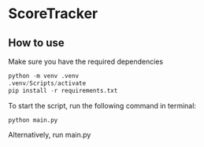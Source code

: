 # ScoreTracker

## How to use
Make sure you have the required dependencies
```py
python -m venv .venv
.venv/Scripts/activate
pip install -r requirements.txt
```
To start the script, run the following command in terminal:
```
python main.py
```
Alternatively, run main.py